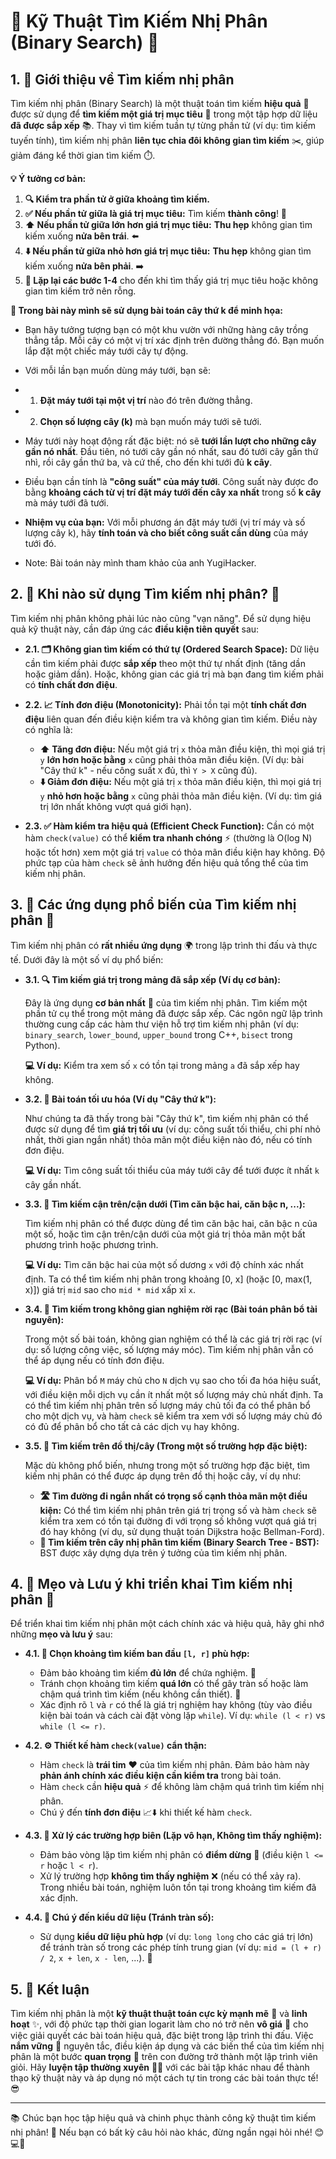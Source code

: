 # 🔎 Kỹ Thuật Tìm Kiếm Nhị Phân (Binary Search) 🚀

## 1. 👋 Giới thiệu về Tìm kiếm nhị phân

Tìm kiếm nhị phân (Binary Search) là một thuật toán tìm kiếm **hiệu quả** 💪 được sử dụng để **tìm kiếm một giá trị mục tiêu** 🎯 trong một tập hợp dữ liệu **đã được sắp xếp** 📚. Thay vì tìm kiếm tuần tự từng phần tử (ví dụ: tìm kiếm tuyến tính), tìm kiếm nhị phân **liên tục chia đôi không gian tìm kiếm** ✂️, giúp giảm đáng kể thời gian tìm kiếm ⏱️.

**💡 Ý tưởng cơ bản:**

1. **🔍 Kiểm tra phần tử ở giữa khoảng tìm kiếm.**
2. **✅ Nếu phần tử giữa là giá trị mục tiêu:**  Tìm kiếm **thành công**! 🎉
3. **⬆️ Nếu phần tử giữa lớn hơn giá trị mục tiêu:**  **Thu hẹp** không gian tìm kiếm xuống **nửa bên trái**. ⬅️
4. **⬇️ Nếu phần tử giữa nhỏ hơn giá trị mục tiêu:** **Thu hẹp** không gian tìm kiếm xuống **nửa bên phải**. ➡️
5. **🔄 Lặp lại các bước 1-4** cho đến khi tìm thấy giá trị mục tiêu hoặc không gian tìm kiếm trở nên rỗng.

**📝 Trong bài này mình sẽ sử dụng bài toán cây thứ k để minh họa:**

- Bạn hãy tưởng tượng bạn có một khu vườn với những hàng cây trồng thẳng tắp. Mỗi cây có một vị trí xác định trên đường thẳng đó. Bạn muốn lắp đặt một chiếc máy tưới cây tự động.

- Với mỗi lần bạn muốn dùng máy tưới, bạn sẽ:

- 1.  **Đặt máy tưới tại một vị trí** nào đó trên đường thẳng.
- 2.  **Chọn số lượng cây (k)** mà bạn muốn máy tưới sẽ tưới.

- Máy tưới này hoạt động rất đặc biệt: nó sẽ **tưới lần lượt cho những cây gần nó nhất**. Đầu tiên, nó tưới cây gần nó nhất, sau đó tưới cây gần thứ nhì, rồi cây gần thứ ba, và cứ thế, cho đến khi tưới đủ **k cây**.

- Điều bạn cần tính là **"công suất" của máy tưới**. Công suất này được đo bằng **khoảng cách từ vị trí đặt máy tưới đến cây xa nhất** trong số **k cây** mà máy tưới đã tưới.

- **Nhiệm vụ của bạn:** Với mỗi phương án đặt máy tưới (vị trí máy và số lượng cây k), hãy **tính toán và cho biết công suất cần dùng** của máy tưới đó.
- Note: Bài toán này mình tham khảo của anh YugiHacker.

## 2. 🤔 Khi nào sử dụng Tìm kiếm nhị phân? 📌

Tìm kiếm nhị phân không phải lúc nào cũng "vạn năng". Để sử dụng hiệu quả kỹ thuật này, cần đáp ứng các **điều kiện tiên quyết** sau:

* **2.1. 🗂️ Không gian tìm kiếm có thứ tự (Ordered Search Space):**  Dữ liệu cần tìm kiếm phải được **sắp xếp** theo một thứ tự nhất định (tăng dần hoặc giảm dần). Hoặc, không gian các giá trị mà bạn đang tìm kiếm phải có **tính chất đơn điệu**.

* **2.2. 📈 Tính đơn điệu (Monotonicity):** Phải tồn tại một **tính chất đơn điệu** liên quan đến điều kiện kiểm tra và không gian tìm kiếm. Điều này có nghĩa là:
    * **⬆️ Tăng đơn điệu:** Nếu một giá trị `x` thỏa mãn điều kiện, thì mọi giá trị `y` **lớn hơn hoặc bằng** `x` cũng phải thỏa mãn điều kiện. (Ví dụ: bài "Cây thứ k" - nếu công suất `X` đủ, thì `Y > X` cũng đủ).
    * **⬇️ Giảm đơn điệu:** Nếu một giá trị `x` thỏa mãn điều kiện, thì mọi giá trị `y` **nhỏ hơn hoặc bằng** `x` cũng phải thỏa mãn điều kiện. (Ví dụ: tìm giá trị lớn nhất không vượt quá giới hạn).

* **2.3. ✅ Hàm kiểm tra hiệu quả (Efficient Check Function):** Cần có một hàm `check(value)` có thể **kiểm tra nhanh chóng** ⚡ (thường là O(log N) hoặc tốt hơn) xem một giá trị `value` có thỏa mãn điều kiện hay không. Độ phức tạp của hàm `check` sẽ ảnh hưởng đến hiệu quả tổng thể của tìm kiếm nhị phân.

## 3. 🚀 Các ứng dụng phổ biến của Tìm kiếm nhị phân 🌟

Tìm kiếm nhị phân có **rất nhiều ứng dụng** 🌍 trong lập trình thi đấu và thực tế. Dưới đây là một số ví dụ phổ biến:

* **3.1. 🔍 Tìm kiếm giá trị trong mảng đã sắp xếp (Ví dụ cơ bản):**

    Đây là ứng dụng **cơ bản nhất** 🦴 của tìm kiếm nhị phân. Tìm kiếm một phần tử cụ thể trong một mảng đã được sắp xếp.  Các ngôn ngữ lập trình thường cung cấp các hàm thư viện hỗ trợ tìm kiếm nhị phân (ví dụ: `binary_search`, `lower_bound`, `upper_bound` trong C++, `bisect` trong Python).

    **💻 Ví dụ:** Kiểm tra xem số `x` có tồn tại trong mảng `a` đã sắp xếp hay không.

* **3.2. 🎯 Bài toán tối ưu hóa (Ví dụ "Cây thứ k"):**

    Như chúng ta đã thấy trong bài "Cây thứ k", tìm kiếm nhị phân có thể được sử dụng để tìm **giá trị tối ưu** (ví dụ: công suất tối thiểu, chi phí nhỏ nhất, thời gian ngắn nhất) thỏa mãn một điều kiện nào đó, nếu có tính đơn điệu.

    **💻 Ví dụ:** Tìm công suất tối thiểu của máy tưới cây để tưới được ít nhất `k` cây gần nhất.

* **3.3. 📐 Tìm kiếm cận trên/cận dưới (Tìm căn bậc hai, căn bậc n, ...):**

    Tìm kiếm nhị phân có thể được dùng để tìm căn bậc hai, căn bậc n của một số, hoặc tìm cận trên/cận dưới của một giá trị thỏa mãn một bất phương trình hoặc phương trình.

    **💻 Ví dụ:** Tìm căn bậc hai của một số dương `x` với độ chính xác nhất định. Ta có thể tìm kiếm nhị phân trong khoảng [0, x] (hoặc [0, max(1, x)]) giá trị `mid` sao cho `mid * mid` xấp xỉ `x`.

* **3.4. 🧩 Tìm kiếm trong không gian nghiệm rời rạc (Bài toán phân bổ tài nguyên):**

    Trong một số bài toán, không gian nghiệm có thể là các giá trị rời rạc (ví dụ: số lượng công việc, số lượng máy móc). Tìm kiếm nhị phân vẫn có thể áp dụng nếu có tính đơn điệu.

    **💻 Ví dụ:** Phân bổ `M` máy chủ cho `N` dịch vụ sao cho tối đa hóa hiệu suất, với điều kiện mỗi dịch vụ cần ít nhất một số lượng máy chủ nhất định. Ta có thể tìm kiếm nhị phân trên số lượng máy chủ tối đa có thể phân bổ cho một dịch vụ, và hàm `check` sẽ kiểm tra xem với số lượng máy chủ đó có đủ để phân bổ cho tất cả các dịch vụ hay không.

* **3.5. 🌳 Tìm kiếm trên đồ thị/cây (Trong một số trường hợp đặc biệt):**

    Mặc dù không phổ biến, nhưng trong một số trường hợp đặc biệt, tìm kiếm nhị phân có thể được áp dụng trên đồ thị hoặc cây, ví dụ như:

    * **🛣️ Tìm đường đi ngắn nhất có trọng số cạnh thỏa mãn một điều kiện:** Có thể tìm kiếm nhị phân trên giá trị trọng số và hàm `check` sẽ kiểm tra xem có tồn tại đường đi với trọng số không vượt quá giá trị đó hay không (ví dụ, sử dụng thuật toán Dijkstra hoặc Bellman-Ford).
    * **🌲 Tìm kiếm trên cây nhị phân tìm kiếm (Binary Search Tree - BST):**  BST được xây dựng dựa trên ý tưởng của tìm kiếm nhị phân.

## 4. 🔑 Mẹo và Lưu ý khi triển khai Tìm kiếm nhị phân 📝

Để triển khai tìm kiếm nhị phân một cách chính xác và hiệu quả, hãy ghi nhớ những **mẹo và lưu ý** sau:

* **4.1. 📏 Chọn khoảng tìm kiếm ban đầu `[l, r]` phù hợp:**
    * Đảm bảo khoảng tìm kiếm **đủ lớn** để chứa nghiệm. 🎯
    * Tránh chọn khoảng tìm kiếm **quá lớn** có thể gây tràn số hoặc làm chậm quá trình tìm kiếm (nếu không cần thiết). 🐌
    * Xác định rõ `l` và `r` có thể là giá trị nghiệm hay không (tùy vào điều kiện bài toán và cách cài đặt vòng lặp `while`). Ví dụ: `while (l < r)` vs `while (l <= r)`.

* **4.2. ⚙️ Thiết kế hàm `check(value)` cẩn thận:**
    * Hàm `check` là **trái tim** ❤️ của tìm kiếm nhị phân. Đảm bảo hàm này **phản ánh chính xác điều kiện cần kiểm tra** trong bài toán.
    * Hàm `check` cần **hiệu quả** ⚡ để không làm chậm quá trình tìm kiếm nhị phân.
    * Chú ý đến **tính đơn điệu** 📈⬇️ khi thiết kế hàm `check`.

* **4.3. 🚧 Xử lý các trường hợp biên (Lặp vô hạn, Không tìm thấy nghiệm):**
    * Đảm bảo vòng lặp tìm kiếm nhị phân có **điểm dừng** 🛑 (điều kiện `l <= r` hoặc `l < r`).
    * Xử lý trường hợp **không tìm thấy nghiệm** ❌ (nếu có thể xảy ra). Trong nhiều bài toán, nghiệm luôn tồn tại trong khoảng tìm kiếm đã xác định.

* **4.4. 🔢 Chú ý đến kiểu dữ liệu (Tránh tràn số):**
    * Sử dụng **kiểu dữ liệu phù hợp** (ví dụ: `long long` cho các giá trị lớn) để tránh tràn số trong các phép tính trung gian (ví dụ: `mid = (l + r) / 2`, `x + len`, `x - len`, ...). 🧐

## 5. 🎉 Kết luận

Tìm kiếm nhị phân là một **kỹ thuật thuật toán cực kỳ mạnh mẽ** 💪 và **linh hoạt** ✨, với độ phức tạp thời gian logarit làm cho nó trở nên **vô giá** 💎 cho việc giải quyết các bài toán hiệu quả, đặc biệt trong lập trình thi đấu. Việc **nắm vững** 🧠 nguyên tắc, điều kiện áp dụng và các biến thể của tìm kiếm nhị phân là một bước **quan trọng** 🌟 trên con đường trở thành một lập trình viên giỏi. Hãy **luyện tập thường xuyên** 🏋️‍♀️ với các bài tập khác nhau để thành thạo kỹ thuật này và áp dụng nó một cách tự tin trong các bài toán thực tế! 😎

---

📚 Chúc bạn học tập hiệu quả và chinh phục thành công kỹ thuật tìm kiếm nhị phân! 🤝 Nếu bạn có bất kỳ câu hỏi nào khác, đừng ngần ngại hỏi nhé! 😊💻🚀